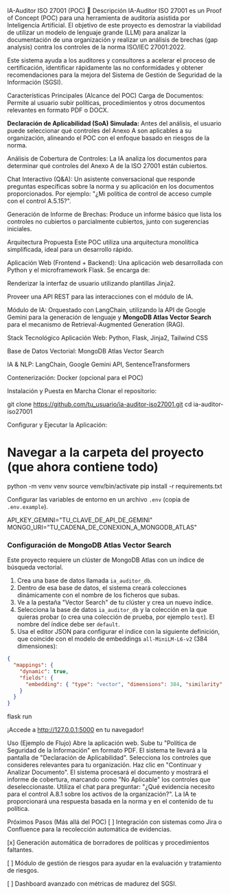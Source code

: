 IA-Auditor ISO 27001 (POC) 🚀
Descripción
IA-Auditor ISO 27001 es un Proof of Concept (POC) para una herramienta de auditoría asistida por Inteligencia Artificial. El objetivo de este proyecto es demostrar la viabilidad de utilizar un modelo de lenguaje grande (LLM) para analizar la documentación de una organización y realizar un análisis de brechas (gap analysis) contra los controles de la norma ISO/IEC 27001:2022.

Este sistema ayuda a los auditores y consultores a acelerar el proceso de certificación, identificar rápidamente las no conformidades y obtener recomendaciones para la mejora del Sistema de Gestión de Seguridad de la Información (SGSI).

Características Principales (Alcance del POC)
Carga de Documentos: Permite al usuario subir políticas, procedimientos y otros documentos relevantes en formato PDF o DOCX.

**Declaración de Aplicabilidad (SoA) Simulada:** Antes del análisis, el usuario puede seleccionar qué controles del Anexo A son aplicables a su organización, alineando el POC con el enfoque basado en riesgos de la norma.

Análisis de Cobertura de Controles: La IA analiza los documentos para determinar qué controles del Anexo A de la ISO 27001 están cubiertos.

Chat Interactivo (Q&A): Un asistente conversacional que responde preguntas específicas sobre la norma y su aplicación en los documentos proporcionados. Por ejemplo: "¿Mi política de control de acceso cumple con el control A.5.15?".

Generación de Informe de Brechas: Produce un informe básico que lista los controles no cubiertos o parcialmente cubiertos, junto con sugerencias iniciales.

Arquitectura Propuesta
Este POC utiliza una arquitectura monolítica simplificada, ideal para un desarrollo rápido.

Aplicación Web (Frontend + Backend): Una aplicación web desarrollada con Python y el microframework Flask. Se encarga de:

Renderizar la interfaz de usuario utilizando plantillas Jinja2.

Proveer una API REST para las interacciones con el módulo de IA.

Módulo de IA: Orquestado con LangChain, utilizando la API de Google Gemini para la generación de lenguaje y **MongoDB Atlas Vector Search** para el mecanismo de Retrieval-Augmented Generation (RAG).

Stack Tecnológico
Aplicación Web: Python, Flask, Jinja2, Tailwind CSS

Base de Datos Vectorial: MongoDB Atlas Vector Search

IA & NLP: LangChain, Google Gemini API, SentenceTransformers

Contenerización: Docker (opcional para el POC)

Instalación y Puesta en Marcha
Clonar el repositorio:

git clone https://github.com/tu_usuario/ia-auditor-iso27001.git
cd ia-auditor-iso27001

Configurar y Ejecutar la Aplicación:

# Navegar a la carpeta del proyecto (que ahora contiene todo)
python -m venv venv
source venv/bin/activate
pip install -r requirements.txt

Configurar las variables de entorno en un archivo `.env` (copia de `.env.example`).

API_KEY_GEMINI="TU_CLAVE_DE_API_DE_GEMINI"
MONGO_URI="TU_CADENA_DE_CONEXION_A_MONGODB_ATLAS"

### Configuración de MongoDB Atlas Vector Search

Este proyecto requiere un clúster de MongoDB Atlas con un índice de búsqueda vectorial.

1.  Crea una base de datos llamada `ia_auditor_db`.
2.  Dentro de esa base de datos, el sistema creará colecciones dinámicamente con el nombre de los ficheros que subas.
3.  Ve a la pestaña "Vector Search" de tu clúster y crea un nuevo índice.
4.  Selecciona la base de datos `ia_auditor_db` y la colección en la que quieras probar (o crea una colección de prueba, por ejemplo `test`). El nombre del índice debe ser `default`.
5.  Usa el editor JSON para configurar el índice con la siguiente definición, que coincide con el modelo de embeddings `all-MiniLM-L6-v2` (384 dimensiones):

```json
{
  "mappings": {
    "dynamic": true,
    "fields": {
      "embedding": { "type": "vector", "dimensions": 384, "similarity": "cosine" }
    }
  }
}
```

flask run

¡Accede a http://127.0.0.1:5000 en tu navegador!

Uso (Ejemplo de Flujo)
Abre la aplicación web.
Sube tu "Política de Seguridad de la Información" en formato PDF.
El sistema te llevará a la pantalla de "Declaración de Aplicabilidad".
Selecciona los controles que consideres relevantes para tu organización.
Haz clic en "Continuar y Analizar Documento".
El sistema procesará el documento y mostrará el informe de cobertura, marcando como "No Aplicable" los controles que deseleccionaste.
Utiliza el chat para preguntar: "¿Qué evidencia necesito para el control A.8.1 sobre los activos de la organización?".
La IA te proporcionará una respuesta basada en la norma y en el contenido de tu política.

Próximos Pasos (Más allá del POC)
[ ] Integración con sistemas como Jira o Confluence para la recolección automática de evidencias.

[x] Generación automática de borradores de políticas y procedimientos faltantes.

[ ] Módulo de gestión de riesgos para ayudar en la evaluación y tratamiento de riesgos.

[ ] Dashboard avanzado con métricas de madurez del SGSI.